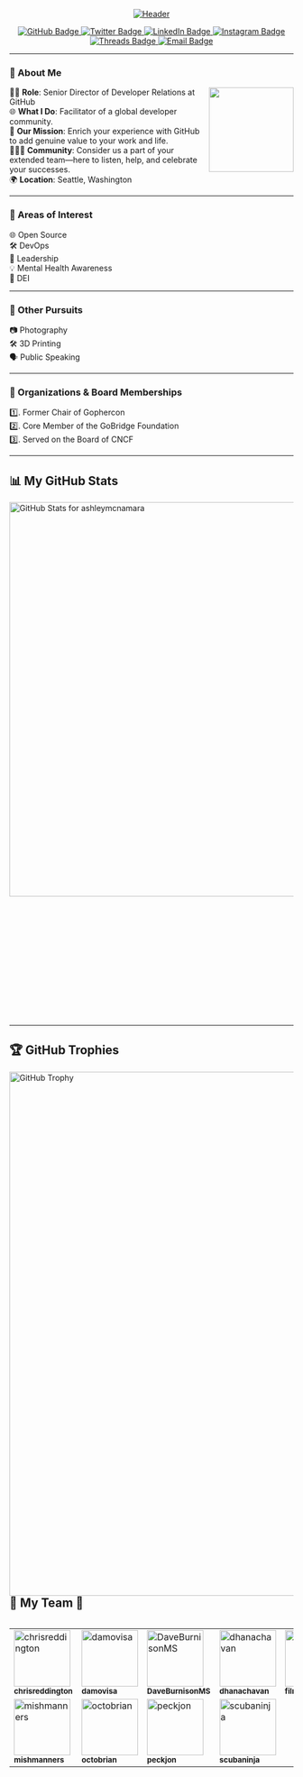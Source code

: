 <p align="center">
  <a href="https://ashley.dev" target="_blank" rel="noopener noreferrer">
    <img src="https://i.ibb.co/FWHNpZy/OCTOCAT-1.jpg" alt="Header" />
  </a>
</p>
<p align="center">
  <a href="https://github.com/ashleymcnamara" target="_blank" rel="noopener noreferrer" onclick="window.open(this.href, '_blank'); return false;">
    <img src="https://img.shields.io/badge/GitHub-%2312100E.svg?&style=for-the-badge&logo=Github&logoColor=white" alt="GitHub Badge" />
  </a>
  <a href="https://twitter.com/ashleymcnamara" target="_blank" rel="noopener noreferrer" onclick="window.open(this.href, '_blank'); return false;">
    <img src="https://img.shields.io/badge/Twitter-%231DA1F2.svg?&style=for-the-badge&logo=twitter&logoColor=white" alt="Twitter Badge" />
  </a>
  <a href="https://www.linkedin.com/in/ashleymcnamara1/" target="_blank" rel="noopener noreferrer" onclick="window.open(this.href, '_blank'); return false;">
    <img src="https://img.shields.io/badge/LinkedIn-%230077B5.svg?&style=for-the-badge&logo=linkedin&logoColor=white" alt="LinkedIn Badge" />
  </a>
  <a href="https://www.instagram.com/ashley_n_willis/" target="_blank" rel="noopener noreferrer" onclick="window.open(this.href, '_blank'); return false;">
    <img src="https://img.shields.io/badge/Instagram-%23E4405F.svg?&style=for-the-badge&logo=Instagram&logoColor=white" alt="Instagram Badge" />
  </a>
  <a href="https://threads.net/@ashley_n_willis" target="_blank" rel="noopener noreferrer" onclick="window.open(this.href, '_blank'); return false;">
    <img src="https://img.shields.io/badge/Threads-%2346AEDA.svg?&style=for-the-badge&logo=Threads&logoColor=white" alt="Threads Badge" />
  </a>
  <a href="mailto:hello@ashley.dev" target="_blank" rel="noopener noreferrer" onclick="window.open(this.href, '_blank'); return false;">
    <img src="https://img.shields.io/badge/Email-%23D14836.svg?&style=for-the-badge&logo=Gmail&logoColor=white" alt="Email Badge" />
  </a>
</p>


---

### 🌟 About Me 
<img align="right" width="150" height="150" src="https://github.com/MishManners/MishManners/blob/master/My-OctocatsShortest.gif"></a>
👩‍💼 **Role**: Senior Director of Developer Relations at GitHub  
🌐 **What I Do**: Facilitator of a global developer community.  
🚀 **Our Mission**: Enrich your experience with GitHub to add genuine value to your work and life.  
👨‍👩‍👦 **Community**: Consider us a part of your extended team—here to listen, help, and celebrate your successes.  
🌍 **Location**: Seattle, Washington  

---

### 🌱 Areas of Interest 

🌐 Open Source  
🛠️ DevOps  
👑 Leadership  
💡 Mental Health Awareness     
🌈 DEI  

---

### 🌈 Other Pursuits 

📷 Photography  
🛠️ 3D Printing  
🗣️ Public Speaking  

---

### 👥 Organizations & Board Memberships 
  
 1️⃣. Former Chair of Gophercon  
 2️⃣. Core Member of the GoBridge Foundation  
 3️⃣. Served on the Board of CNCF

---

## 📊 My GitHub Stats 

<p style="text-align:left;">
  <img src="https://github-readme-stats.vercel.app/api?username=ashleymcnamara&show_icons=true&include_all_commits=true&count_private=true&theme=jolly&layout=compact" alt="GitHub Stats for ashleymcnamara" width="700">
</p>

<div style="height: 200px;"> <!-- Adjust height as needed -->
  <!-- This space intentionally left blank for layout -->
</div>

---

## 🏆 GitHub Trophies 

<p align="left">
  <!-- GitHub Trophies -->
  <img align="left" src="https://github-profile-trophy.vercel.app/?username=ashleymcnamara&theme=discord" alt="GitHub Trophy" width="930" />
</p>
<br><br><br><br><br><br><br><br><br><br>

---

## 🌟 My Team 🌟

<table align="left">
  <tr>
    <!-- chrisreddington -->
    <td align="left">
      <a href="https://github.com/chrisreddington">
        <img src="https://github.com/chrisreddington.png" width="100px;" alt="chrisreddington"/>
        <br />
        <sub><b>chrisreddington</b></sub>
      </a>
    </td>
    <!-- damovisa -->
    <td align="left">
      <a href="https://github.com/damovisa">
        <img src="https://github.com/damovisa.png" width="100px;" alt="damovisa"/>
        <br />
        <sub><b>damovisa</b></sub>
      </a>
    </td>
    <!-- DaveBurnisonMS -->
    <td align="left">
      <a href="https://github.com/DaveBurnisonMS">
        <img src="https://github.com/DaveBurnisonMS.png" width="100px;" alt="DaveBurnisonMS"/>
        <br />
        <sub><b>DaveBurnisonMS</b></sub>
      </a>
    </td>
    <!-- dhanachavan -->
    <td align="left">
      <a href="https://github.com/dhanachavan">
        <img src="https://github.com/dhanachavan.png" width="100px;" alt="dhanachavan"/>
        <br />
        <sub><b>dhanachavan</b></sub>
      </a>
    </td>
    <!-- filmgirl -->
    <td align="left">
      <a href="https://github.com/filmgirl">
        <img src="https://github.com/filmgirl.png" width="100px;" alt="filmgirl"/>
        <br />
        <sub><b>filmgirl</b></sub>
      </a>
    </td>
    <!-- geektrainer -->
    <td align="left">
      <a href="https://github.com/geektrainer">
        <img src="https://github.com/geektrainer.png" width="100px;" alt="geektrainer"/>
        <br />
        <sub><b>geektrainer</b></sub>
      </a>
    </td>
    <!-- ladykerr -->
    <td align="left">
      <a href="https://github.com/ladykerr">
        <img src="https://github.com/ladykerr.png" width="100px;" alt="ladykerr"/>
        <br />
        <sub><b>ladykerr</b></sub>
      </a>
    </td>
  </tr>
  <tr>
    <!-- mishmanners -->
    <td align="left">
      <a href="https://github.com/mishmanners">
        <img src="https://github.com/mishmanners.png" width="100px;" alt="mishmanners"/>
        <br />
        <sub><b>mishmanners</b></sub>
      </a>
    </td>
    <!-- octobrian -->
    <td align="left">
      <a href="https://github.com/octobrian">
        <img src="https://github.com/octobrian.png" width="100px;" alt="octobrian"/>
        <br />
        <sub><b>octobrian</b></sub>
      </a>
    </td>
    <!-- peckjon -->
    <td align="left">
      <a href="https://github.com/peckjon">
        <img src="https://github.com/peckjon.png" width="100px;" alt="peckjon"/>
        <br />
        <sub><b>peckjon</b></sub>
      </a>
    </td>
    <!-- scubaninja -->
    <td align="left">
      <a href="https://github.com/scubaninja">
        <img src="https://github.com/scubaninja.png" width="100px;" alt="scubaninja"/>
        <br />
        <sub><b>scubaninja</b></sub>
      </a>
    </td>
  </tr>
</table>
